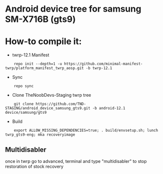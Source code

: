 # Android device tree for samsung SM-X716B (gts9)

# How-to compile it:

- twrp-12.1 Manifest
```
    repo init --depth=1 -u https://github.com/minimal-manifest-twrp/platform_manifest_twrp_aosp.git -b twrp-12.1
```
 - Sync
```
    repo sync
```
 - Clone TheNoobDevs-Staging twrp tree
```
    git clone https://github.com/TND-STAGING/android_device_samsung_gts9.git -b android-12.1 device/samsung/gts9
```
 - Build
```
    export ALLOW_MISSING_DEPENDENCIES=true; . build/envsetup.sh; lunch twrp_gts9-eng; mka recoveryimage
```
## Multidisabler
once in twrp go to advanced, terminal and type "multidisabler" to stop restoration of stock recovery
